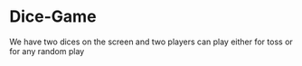 # Dice-Game
We have two dices on the screen and two players can play either for toss or for any random play
